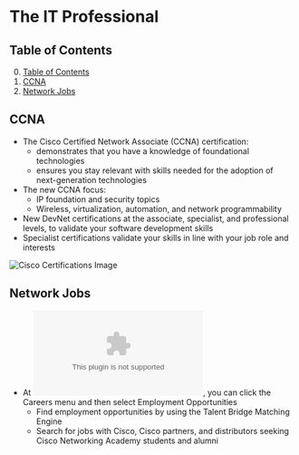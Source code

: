 # The IT Professional

## Table of Contents

0. [Table of Contents](#table-of-contents)
1. [CCNA](#ccna)
2. [Network Jobs](#network-jobs)

## CCNA

- The Cisco Certified Network Associate (CCNA) certification:
    - demonstrates that you have a knowledge of foundational technologies
    - ensures you stay relevant with skills needed for the adoption of next-generation technologies
- The new CCNA focus:
    - IP foundation and security topics
    - Wireless, virtualization, automation, and network programmability
- New DevNet certifications at the associate, specialist, and professional levels, to validate your software development skills
- Specialist certifications validate your skills in line with your job role and interests

![Cisco Certifications Image](https://d12vzecr6ihe4p.cloudfront.net/media/968084/cisco-cert-tracks-cct-011-web.png)

## Network Jobs

- At ![Cisco Networking Academy](www.netacad.com), you can click the Careers menu and then select Employment Opportunities
    - Find employment opportunities by using the Talent Bridge Matching Engine
    - Search for jobs with Cisco, Cisco partners, and distributors seeking Cisco Networking Academy students and alumni

